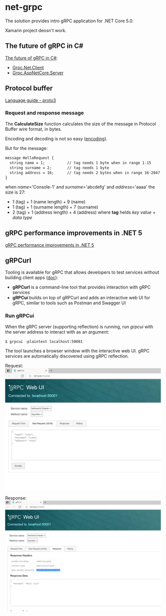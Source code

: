 # net-grpc

The solution provides intro gRPC application for .NET Core 5.0.

Xamarin project deosn't work.

## The future of gRPC in C#

[The future of gRPC in C#](https://grpc.io/blog/grpc-csharp-future):
- [Grpc.Net.Client](https://www.nuget.org/packages/Grpc.Net.Client)
- [Grpc.AspNetCore.Server](https://www.nuget.org/packages/Grpc.AspNetCore.Server)

## Protocol buffer

[Language guide - proto3](https://developers.google.com/protocol-buffers/docs/proto3)

### Request and response message

The **CalculateSize** function calculates the size of the message in Protocol Buffer wire format, in bytes.

Encoding and decoding is not so easy ([encoding](https://developers.google.com/protocol-buffers/docs/encoding)).

But for the message:
```
message HelloRequest {
  string name = 1;          // tag needs 1 byte when in range 1-15
  string surname = 2;       // tag needs 1 byte
  string address = 16;      // tag needs 2 bytes when in range 16-2047
}
```
when *name*='Console-1' and *surname*='abcdefg' and *address*='aaaa' the size is 27:
- 1 (tag) + 1 (name length)    + 9 (name)
- 1 (tag) + 1 (surname length) + 7 (surname)
- 2 (tag) + 1 (address length) + 4 (address)
where **tag** helds *key value* + *data type*

## gRPC performance improvements in .NET 5

[gRPC performance improvements in .NET 5](https://devblogs.microsoft.com/aspnet/grpc-performance-improvements-in-net-5)

## gRPCurl

Tooling is available for gRPC that allows developers to test services without building client apps ([doc](https://docs.microsoft.com/en-us/aspnet/core/grpc/test-tools?view=aspnetcore-5.0)):
- **gRPCurl** is a command-line tool that provides interaction with gRPC services
- **gRPCui** builds on top of gRPCurl and adds an interactive web UI for gRPC, similar to tools such as Postman and Swagger UI

### Run gRPCui

When the gRPC server (supporting reflection) is running, run *grpcui* with the server address to interact with as an argument:
```
$ grpcui -plaintext localhost:50001
```
The tool launches a browser window with the interactive web UI. gRPC services are automatically discovered using gRPC reflection.

Request:
![request via grpcui](Doc/grpc_req.jpg)

Response:
![response via grpcui](Doc/grpc_res.jpg)